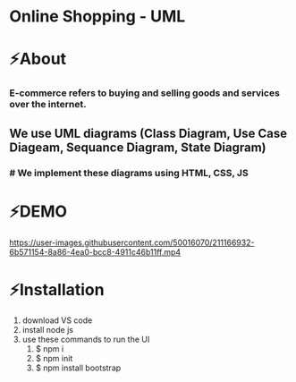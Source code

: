 # Online Shopping - UML
<h1>⚡About</h1>
<h3>
E-commerce refers to buying and selling goods and services over the internet.
<br>

## We use UML diagrams (Class Diagram, Use Case Diageam, Sequance Diagram, State Diagram)
</h3>

<h3># We implement these diagrams using HTML, CSS, JS</h3>
<h1>⚡DEMO</h1>

https://user-images.githubusercontent.com/50016070/211166932-6b571154-8a86-4ea0-bcc8-4911c46b11ff.mp4



<h1>⚡Installation</h1>
<ol>
  <li>download VS code</li>
   <li>install node js</li>
    <li>use these commands to run the UI
    <ol>
       <li>$ npm i</li>
       <li>$ npm init </li>
       <li>$ npm install bootstrap</li>
    </ol>
    </li>
</ol>
